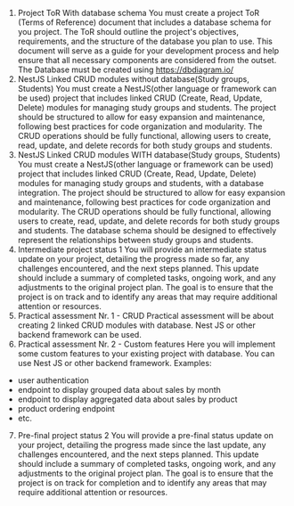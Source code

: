 1. Project ToR With database schema
You must create a project ToR (Terms of Reference) document that includes a database schema for you project. The ToR should outline the project's objectives, requirements, and the structure of the database you plan to use. This document will serve as a guide for your development process and help ensure that all necessary components are considered from the outset.
The Database must be created using https://dbdiagram.io/
3. NestJS Linked CRUD modules without database(Study groups, Students)
You must create a NestJS(other language or framework can be used) project that includes linked CRUD (Create, Read, Update, Delete) modules for managing study groups and students. The project should be structured to allow for easy expansion and maintenance, following best practices for code organization and modularity. The CRUD operations should be fully functional, allowing users to create, read, update, and delete records for both study groups and students.
3. NestJS Linked CRUD modules WITH database(Study groups, Students)
You must create a NestJS(other language or framework can be used) project that includes linked CRUD (Create, Read, Update, Delete) modules for managing study groups and students, with a database integration. The project should be structured to allow for easy expansion and maintenance, following best practices for code organization and modularity. The CRUD operations should be fully functional, allowing users to create, read, update, and delete records for both study groups and students. The database schema should be designed to effectively represent the relationships between study groups and students.
4. Intermediate project status 1
You will provide an intermediate status update on your project, detailing the progress made so far, any challenges encountered, and the next steps planned. This update should include a summary of completed tasks, ongoing work, and any adjustments to the original project plan. The goal is to ensure that the project is on track and to identify any areas that may require additional attention or resources.
5. Practical assessment Nr. 1 - CRUD
Practical assessment will be about creating 2 linked CRUD modules with database. Nest JS or other backend framework can be used.
5. Practical assessment Nr. 2 - Custom features
Here you will implement some custom features to your existing project with database. You can use Nest JS or other backend framework. Examples:
- user authentication
- endpoint to display grouped data about sales by month
- endpoint to display aggregated data about sales by product
- product ordering endpoint
- etc.
7. Pre-final project status 2
You will provide a pre-final status update on your project, detailing the progress made since the last update, any challenges encountered, and the next steps planned. This update should include a summary of completed tasks, ongoing work, and any adjustments to the original project plan. The goal is to ensure that the project is on track for completion and to identify any areas that may require additional attention or resources.
